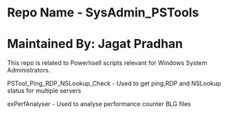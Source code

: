 # Repo Name - SysAdmin_PSTools
# Maintained By: Jagat Pradhan


This repo is related to Powerhsell scripts relevant for Windows System Administrators.


PSTool_Ping_RDP_NSLookup_Check - Used to get ping,RDP and NSLookup status for multiple servers

exPerfAnalyser - Used to analyse performance counter BLG files